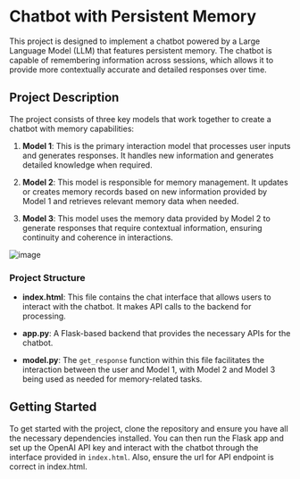# Chatbot with Persistent Memory

This project is designed to implement a chatbot powered by a Large Language Model (LLM) that features persistent memory. The chatbot is capable of remembering information across sessions, which allows it to provide more contextually accurate and detailed responses over time.

## Project Description

The project consists of three key models that work together to create a chatbot with memory capabilities:

1. **Model 1**: This is the primary interaction model that processes user inputs and generates responses. It handles new information and generates detailed knowledge when required.
   
2. **Model 2**: This model is responsible for memory management. It updates or creates memory records based on new information provided by Model 1 and retrieves relevant memory data when needed.

3. **Model 3**: This model uses the memory data provided by Model 2 to generate responses that require contextual information, ensuring continuity and coherence in interactions.

![image](https://github.com/user-attachments/assets/01654595-0643-45b4-ac25-9df92449720f)


### Project Structure

- **index.html**: This file contains the chat interface that allows users to interact with the chatbot. It makes API calls to the backend for processing.

- **app.py**: A Flask-based backend that provides the necessary APIs for the chatbot. 

- **model.py**: The `get_response` function within this file facilitates the interaction between the user and Model 1, with Model 2 and Model 3 being used as needed for memory-related tasks.


## Getting Started

To get started with the project, clone the repository and ensure you have all the necessary dependencies installed. You can then run the Flask app and set up the OpenAI API key and interact with the chatbot through the interface provided in `index.html`. Also, ensure the url for API endpoint is correct in index.html.
